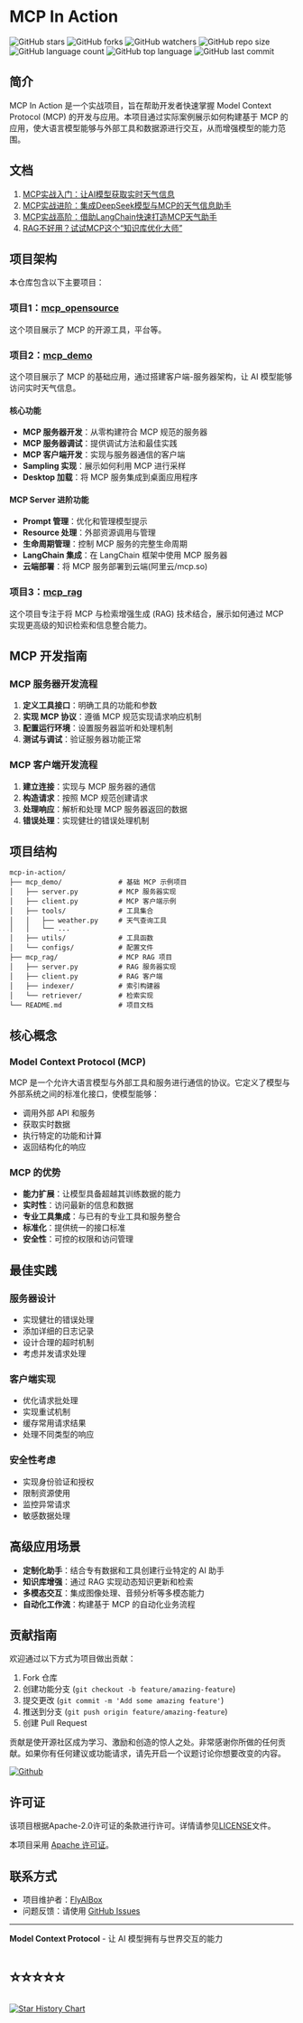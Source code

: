 # MCP In Action

![GitHub stars](https://img.shields.io/github/stars/FlyAIBox/mcp-in-action?style=social)
![GitHub forks](https://img.shields.io/github/forks/FlyAIBox/mcp-in-action?style=social)
![GitHub watchers](https://img.shields.io/github/watchers/FlyAIBox/mcp-in-action?style=social)
![GitHub repo size](https://img.shields.io/github/repo-size/FlyAIBox/mcp-in-action)
![GitHub language count](https://img.shields.io/github/languages/count/FlyAIBox/mcp-in-action)
![GitHub top language](https://img.shields.io/github/languages/top/FlyAIBox/mcp-in-action)
![GitHub last commit](https://img.shields.io/github/last-commit/FlyAIBox/mcp-in-action?color=red)

## 简介

MCP In Action 是一个实战项目，旨在帮助开发者快速掌握 Model Context Protocol (MCP) 的开发与应用。本项目通过实际案例展示如何构建基于 MCP 的应用，使大语言模型能够与外部工具和数据源进行交互，从而增强模型的能力范围。

## 文档
1. [MCP实战入门：让AI模型获取实时天气信息](https://mp.weixin.qq.com/s/cJhHf7caaezehEff2GSY_A)
2. [MCP实战进阶：集成DeepSeek模型与MCP的天气信息助手](https://mp.weixin.qq.com/s/1YIYRVw8yF1zeeLtmnhtYQ)
3. [MCP实战高阶：借助LangChain快速打造MCP天气助手](https://mp.weixin.qq.com/s/Qq3C85Bi3NHDQ9MnnBZvZQ)
4. [RAG不好用？试试MCP这个“知识库优化大师”]()

## 项目架构

本仓库包含以下主要项目：

### 项目1：[mcp_opensource](https://github.com/FlyAIBox/mcp-in-action/tree/main/mcp_opensource)
这个项目展示了 MCP 的开源工具，平台等。

### 项目2：[mcp_demo](https://github.com/FlyAIBox/mcp-in-action/tree/main/mcp_demo)

这个项目展示了 MCP 的基础应用，通过搭建客户端-服务器架构，让 AI 模型能够访问实时天气信息。

#### 核心功能

- **MCP 服务器开发**：从零构建符合 MCP 规范的服务器
- **MCP 服务器调试**：提供调试方法和最佳实践
- **MCP 客户端开发**：实现与服务器通信的客户端
- **Sampling 实现**：展示如何利用 MCP 进行采样
- **Desktop 加载**：将 MCP 服务集成到桌面应用程序

#### MCP Server 进阶功能

- **Prompt 管理**：优化和管理模型提示
- **Resource 处理**：外部资源调用与管理
- **生命周期管理**：控制 MCP 服务的完整生命周期
- **LangChain 集成**：在 LangChain 框架中使用 MCP 服务器
- **云端部署**：将 MCP 服务部署到云端(阿里云/mcp.so)

### 项目3：[mcp_rag](https://github.com/FlyAIBox/mcp-in-action/tree/main/mcp_rag)

这个项目专注于将 MCP 与检索增强生成 (RAG) 技术结合，展示如何通过 MCP 实现更高级的知识检索和信息整合能力。


## MCP 开发指南

### MCP 服务器开发流程

1. **定义工具接口**：明确工具的功能和参数
2. **实现 MCP 协议**：遵循 MCP 规范实现请求响应机制
3. **配置运行环境**：设置服务器监听和处理机制
4. **测试与调试**：验证服务器功能正常

### MCP 客户端开发流程

1. **建立连接**：实现与 MCP 服务器的通信
2. **构造请求**：按照 MCP 规范创建请求
3. **处理响应**：解析和处理 MCP 服务器返回的数据
4. **错误处理**：实现健壮的错误处理机制

## 项目结构

```
mcp-in-action/
├── mcp_demo/              # 基础 MCP 示例项目
│   ├── server.py          # MCP 服务器实现
│   ├── client.py          # MCP 客户端示例
│   ├── tools/             # 工具集合
│   │   ├── weather.py     # 天气查询工具
│   │   └── ...
│   ├── utils/             # 工具函数
│   └── configs/           # 配置文件
├── mcp_rag/               # MCP RAG 项目
│   ├── server.py          # RAG 服务器实现
│   ├── client.py          # RAG 客户端
│   ├── indexer/           # 索引构建器
│   └── retriever/         # 检索实现
└── README.md              # 项目文档
```

## 核心概念

### Model Context Protocol (MCP)

MCP 是一个允许大语言模型与外部工具和服务进行通信的协议。它定义了模型与外部系统之间的标准化接口，使模型能够：

- 调用外部 API 和服务
- 获取实时数据
- 执行特定的功能和计算
- 返回结构化的响应

### MCP 的优势

- **能力扩展**：让模型具备超越其训练数据的能力
- **实时性**：访问最新的信息和数据
- **专业工具集成**：与已有的专业工具和服务整合
- **标准化**：提供统一的接口标准
- **安全性**：可控的权限和访问管理

## 最佳实践

### 服务器设计

- 实现健壮的错误处理
- 添加详细的日志记录
- 设计合理的超时机制
- 考虑并发请求处理

### 客户端实现

- 优化请求批处理
- 实现重试机制
- 缓存常用请求结果
- 处理不同类型的响应

### 安全性考虑

- 实现身份验证和授权
- 限制资源使用
- 监控异常请求
- 敏感数据处理

## 高级应用场景

- **定制化助手**：结合专有数据和工具创建行业特定的 AI 助手
- **知识库增强**：通过 RAG 实现动态知识更新和检索
- **多模态交互**：集成图像处理、音频分析等多模态能力
- **自动化工作流**：构建基于 MCP 的自动化业务流程

## 贡献指南

欢迎通过以下方式为项目做出贡献：

1. Fork 仓库
2. 创建功能分支 (`git checkout -b feature/amazing-feature`)
3. 提交更改 (`git commit -m 'Add some amazing feature'`)
4. 推送到分支 (`git push origin feature/amazing-feature`)
5. 创建 Pull Request

贡献是使开源社区成为学习、激励和创造的惊人之处。非常感谢你所做的任何贡献。如果你有任何建议或功能请求，请先开启一个议题讨论你想要改变的内容。

<a href='https://github.com/repo-reviews/repo-reviews.github.io/blob/main/create.md' target="_blank"><img alt='Github' src='https://img.shields.io/badge/review_me-100000?style=flat&logo=Github&logoColor=white&labelColor=888888&color=555555'/></a>


## 许可证
该项目根据Apache-2.0许可证的条款进行许可。详情请参见[LICENSE](LICENSE)文件。

本项目采用 [Apache 许可证](LICENSE)。

## 联系方式

- 项目维护者：[FlyAIBox](https://github.com/FlyAIBox)
- 问题反馈：请使用 [GitHub Issues](https://github.com/FlyAIBox/mcp-in-action/issues)

---

**Model Context Protocol** - 让 AI 模型拥有与世界交互的能力

# ⭐️⭐️⭐️⭐️⭐️

<a href="https://star-history.com/#FlyAIBox/mcp-in-action&Date">
  <picture>
    <source media="(prefers-color-scheme: dark)" srcset="https://api.star-history.com/svg?repos=FlyAIBox/mcp-in-action&type=Date&theme=dark" />
    <source media="(prefers-color-scheme: light)" srcset="https://api.star-history.com/svg?repos=FlyAIBox/mcp-in-action&type=Date" />
    <img alt="Star History Chart" src="https://api.star-history.com/svg?repos=FlyAIBox/mcp-in-action&type=Date" />
  </picture>
</a>